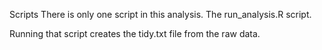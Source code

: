 Scripts
There is only one script in this analysis.  The run_analysis.R script.  

Running that script creates the tidy.txt file from the raw data.
